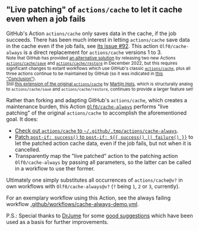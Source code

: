 ## "Live patching" of `actions/cache` to let it cache even when a job fails

GitHub's Action `actions/cache` only saves data in the cache, if the job succeeds.  There has been much interest in letting `actions/cache` save data in the cache even if the job fails, see [its issue \#92](https://github.com/actions/cache/issues/92).  This action `Olf0/cache-always` is a direct replacement for `actions/cache` versions 1 to 3.<br />
<sub>Note that GitHub has provided [an alternative solution](https://github.com/actions/cache/discussions/1020) by releasing two new Actions [`actions/cache/save`](https://github.com/actions/cache/tree/main/save) and [`actions/cache/restore`](https://github.com/actions/cache/tree/main/restore) in December 2022, but this requires significant changes to extant workflows which use GitHub's classic [`actions/cache`](https://github.com/actions/cache), plus all three actions continue to be maintained by GitHub (so it was indicated in [this "Conclusion"](https://github.com/actions/cache/discussions/1020#discussion-4635717)).<br />
Still [this extension of the original `actions/cache`](https://github.com/MartijnHols/actions-cache) by [Martijn Hols](https://github.com/MartijnHols), which is structurally analog to `actions/cache/save` and `actions/cache/restore`, continues to provide a larger feature set!</sub>

Rather than forking and adapting GitHub's `actions/cache`, which creates a maintenance burden, this Action [`Olf0/cache-always`](https://github.com/Olf0/cache-always/blob/main/action.yml) performs "live patching" of the original `actions/cache` to accomplish the aforementioned goal.  It does:
- [Check out `actions/cache` to `~/.github/.tmp/actions/cache-always`](https://github.com/Olf0/cache-always/blob/main/action.yml#L27-L32).
- [Patch `post-if: success()` to `post-if: ${{ success() || failure() }}`](https://github.com/Olf0/cache-always/blob/main/action.yml#L34-L35) to let the patched action cache data, even if the job fails, but not when it is cancelled.
- Transparently map the "live patched" action to the patching action `Olf0/cache-always` by passing all parameters, so the latter can be called in a workflow to use ther former.

Ultimately one simply substitutes all occurrences of `actions/cache@v?` in own workflows with `Olf0/cache-always@v?` (`?` being `1`, `2` or `3`, currently).<br />

For an exemplary workflow using this Action, see the always failing workflow [.github/workflows/cache-always-demo.yml](https://github.com/Olf0/cache-always/blob/main/.github/workflows/cache-always-demo.yml).

P.S.: Special thanks to [DrJume](https://github.com/DrJume) for some [good suggestions](https://github.com/actions/cache/issues/92#issuecomment-1263067512) which have been used as a basis for further improvements.
